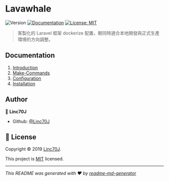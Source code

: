 # Lavawhale
![Version](https://img.shields.io/github/tag/Linc70J/Lavawhale)
[![Documentation](https://img.shields.io/badge/documentation-yes-brightgreen.svg)](https://github.com/Linc70J/lavawhale/wiki/1.-Introduction)
[![License: MIT](https://img.shields.io/badge/License-MIT-yellow.svg)](https://github.com/kefranabg/readme-md-generator/blob/master/LICENSE)

> 客製化的 Laravel 框架 dockerize 配置，朝同時適合本地開發與正式生產環境的方向調整。

## Documentation

1. [Introduction](https://github.com/Linc70J/lavawhale/wiki/1.-Introduction)
2. [Make-Commands](https://github.com/Linc70J/lavawhale/wiki/2.Make-Commands)
3. [Configuration](https://github.com/Linc70J/lavawhale/wiki/3.Configuration)
4. [Installation](https://github.com/Linc70J/lavawhale/wiki/4.Installation)

## Author

👤 **Linc70J**

* Github: [@Linc70J](https://github.com/Linc70J)

## 📝 License

Copyright © 2019 [Linc70J](https://github.com/Linc70J).

This project is [MIT](https://github.com/kefranabg/readme-md-generator/blob/master/LICENSE) licensed.

***
_This README was generated with ❤️ by [readme-md-generator](https://github.com/kefranabg/readme-md-generator)_